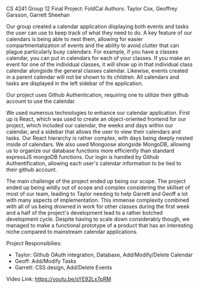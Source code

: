 CS 4241 Group 12 Final Project: FoldCal
Authors: Taylor Cox, Geoffrey Garsson, Garrett Sheehan

Our group created a calendar application displaying both events and tasks the user can use to keep track of what they need to do. A key feature of our calendars is being able to nest them, allowing for easier compartmentalization of events and the ability to avoid clutter that can plague particularly busy calendars. For example, if you have a classes calendar, you can put in calendars for each of your classes. If you make an event for one of the individual classes, it will show up in that individual class calendar alongside the general classes calendar. Likewise, events created in a parent calendar will not be shown to its children. All calendars and tasks are displayed in the left sidebar of the application.

Our project uses Github Authentication, requiring one to utilize their github account to use the calendar.

We used numerous technologies to enhance our calendar application. First up is React, which was used to create an object-oriented frontend for our project, which included our calendar, the weeks and days within our calendar, and a sidebar that allows the user to view their calendars and tasks. Our React hierarchy is rather complex, with days being deeply nested inside of calendars. We also used Mongoose alongside MongoDB, allowing us to organize our database functions more efficiently than standard expressJS mongoDB functions. Our login is handled by Github Authentification, allowing each user's calendar information to be tied to their github account.

The main challenge of the project ended up being our scope. The project ended up being wildly out of scope and complex considering the skillset of most of our team, leading to Taylor needing to help Garrett and Geoff a lot with many aspects of implementation. This immense complexity combined with all of us being drowned in work for other classes during the first week and a half of the project's development lead to a rather botched development cycle. Despite having to scale down considerably though, we managed to make a functional prototype of a product that has an interesting niche compared to mainstream calendar applications.

Project Responsibilies:
- Taylor: Github OAuth integration, Database, Add/Modify/Delete Calendar
- Geoff:  Add/Modify Tasks
- Garrett: CSS design, Add/Delete Events

Video Link:
https://youtu.be/sYE92Lx7pRM

